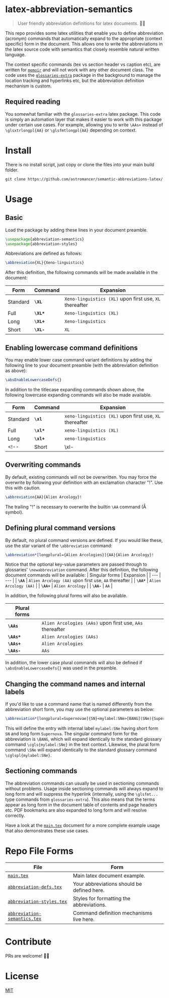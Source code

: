 # latex-abbreviation-semantics

> User friendly abbreviation definitions for latex documents. 📜✨

This repo provides some latex utilities that enable you to define abbreviation
(acronym) commands that automatically expand to the appropriate (context
specific) form in the document.  This allows one to write the abbreviations in
the latex source code with semantics that closely resemble natural written
language.

The context specific commands (tex vs section header vs caption etc), are
written for [`memoir`](https://www.ctan.org/pkg/memoir) and will not work with
any other document class. The code uses the
[`glossaries-extra`](https://www.ctan.org/pkg/glossaries-extra) package in the
background to manage the location tracking and hyperlinks etc, but the
abbreviation definition mechanism is custom.

## Required reading
You somewhat familiar with the `glossaries-extra` latex package. This code is
simply an automation layer that makes it easier to work with this package under
certain use cases. For example, allowing you to write `\AAs+` instead of
`\glsxtrlongpl{AA}` or `\glsfmtlongpl{AA}` depending on context.

# Install
There is no install script, just copy or clone the files into your main build folder.
```shell
git clone https://github.com/astromancer/semantic-abbreviations-latex/
```

# Usage
## Basic

Load the package by adding these lines in your document preamble.
```latex
\usepackage{abbreviation-semantics}
\usepackage{abbreviation-styles}
```

Abbreviations are defined as follows:
```latex
\abbreviation{XL}{Xeno-linguistics}
```


After this definition, the following commands will be made available in the
document:

| Form     | Command     | Expansion | 
| ---      | ---         | --- |
| Standard | **`\XL`**   | `Xeno-linguistics (XL)`  upon first use,  `XL` thereafter |
| Full     | **`\XL*`**  | `Xeno-linguistics (XL)`   |
| Long     | **`\XL+`**  | `Xeno-linguistics`        |
| Short    | **`\XL-`**  | `XL`                      |


## Enabling lowercase command definitions
You may enable lower case command variant definitions by adding the following
line to your document preamble (with the abbreviation definition as above):
```latex
\absEnableLowercaseDefs{}
```
In addition to the titlecase expanding commands shown above, the following
lowercase expanding commands will also be made available.

| Form     | Command     | Expansion | 
| ---      | ---         | --- |
| Standard | **`\xl`**   | `xeno-linguistics (XL)`  upon first use,  `XL` thereafter |
| Full     | **`\xl*`**  | `xeno-linguistics (XL)`   |
| Long     | **`\xl+`**  | `xeno-linguistics`        |
<!-- | Short | \xl-  | `XL`                      | -->

## Overwriting commands
By default, existing commands will not be overwritten. You may force the
overwrite by following your definition with an exclamation character "!". Use
this with caution.
```latex
\abbreviation{AA}{Alien Arcology}!
```
The trailing "!" is necessary to overwrite the builtin `\AA` command (Å symbol).


## Defining plural command versions
By default, no plural command versions are defined. If you would like these,
use the star variant of the `\abbreviation` command:
```latex
\abbreviation*[longplural={Alien Arcologies}]{AA}{Alien Arcology}!
```
Notice that the optional key-value parameters are passed through to glossaries'
`\newabbreviation` command.  After this definition, the following document
commands will be available:
| Singular forms | Expansion                                               |
| ---            | ---                                                     | 
| **`\AA`**      | `Alien Arcology (AA)`  upon first use,  `AA` thereafter | 
| **`\AA*`**     | `Alien Arcology (AA)`                                   | 
| **`\AA+`**     | `Alien Arcology`                                        | 
| **`\AA-`**     | `AA`                                                    | 

In addition, the following plural forms will also be available.

| **Plural forms** |                                                             |
| ---              | ---                                                         | 
| **`\AAs`**       | `Alien Arcologies (AAs)`  upon first use,  `AAs` thereafter | 
| **`\AAs*`**      | `Alien Arcologies (AAs)`                                    | 
| **`\AAs+`**      | `Alien Arcologies`                                          | 
| **`\AAs-`**      | `AAs`                                                       | 

In addition, the lower case plural commands will also be defined if
`\absEnableLowercaseDefs{}` was used in the preamble.


## Changing the command names and internal labels
If you'd like to use a command name that is named differently from the
abbreviation short form, you may use the optional parameters as below:
```latex
\abbreviation*[longplural=Supernovae]{SN}<mylabel:SNe>[BANG](SNe){Supernova}
```
This will define the entry with internal label `mylabel:SNe` having short form
`SN` and long form `Supernova`. The singular command form for the abbreviation
is `\BANG`, which will expand identically to the standard glossary command
`\cgls{mylabel:SNe}` in the text context. Likewise, the plural form command
`\SNe` will expand identically to the standard glossary command
`\cglspl{mylabel:SNe}`.

## Sectioning commands
The abbreviation commands can usually be used in sectioning commands without
problems. Usage inside sectioning commands will always expand to long form and
will suppress the hyperlink (internally, using the `\glsfmt...` type commands
from `glossaries-extra`). This also means that the terms appear as long form in
the document table of contents and page headers etc. PDF bookmarks are 
also expanded to long form and will resolve correctly.

 Have a look at the [`main.tex`](/main.tex) document for a more complete example
usage that also demonstrates these use cases.

# Repo File Forms

| File | Form                                                 |
| ---  | ---                                                  |
| [`main.tex`](/main.tex)                                     | Main latex document example.
| [`abbreviation-defs.tex`](/abbreviation-defs.tex)           | Your abbreviations should be defined here.
| [`abbreviation-styles.tex` ](/abbreviation-styles.tex)      | Styles for formatting the abbreviations.
| [`abbreviation-semantics.tex`](/abbreviation-semantics.tex) | Command definition mechanisms live here.

# Contribute
PRs are welcome! 🚀😎

# License
[MIT](/LICENSE)
